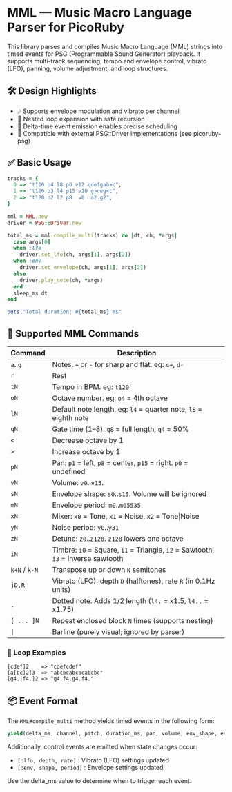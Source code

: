 # MML — Music Macro Language Parser for PicoRuby

This library parses and compiles Music Macro Language (MML) strings into timed events for PSG (Programmable Sound Generator) playback.
It supports multi-track sequencing, tempo and envelope control, vibrato (LFO), panning, volume adjustment, and loop structures.

## 🛠 Design Highlights

- 🎶 Supports envelope modulation and vibrato per channel
- 🔁 Nested loop expansion with safe recursion
- 📡 Delta-time event emission enables precise scheduling
- 🧩 Compatible with external PSG::Driver implementations (see picoruby-psg)

## ✅ Basic Usage

```ruby
tracks = {
  0 => "t120 o4 l8 p0 v12 cdefgab>c",
  1 => "t120 o3 l4 p15 v10 g>ceg<c",
  2 => "t120 o2 l2 p8  v8  a2.g2",
}

mml = MML.new
driver = PSG::Driver.new

total_ms = mml.compile_multi(tracks) do |dt, ch, *args|
  case args[0]
  when :lfo
    driver.set_lfo(ch, args[1], args[2])
  when :env
    driver.set_envelope(ch, args[1], args[2])
  else
    driver.play_note(ch, *args)
  end
  sleep_ms dt
end

puts "Total duration: #{total_ms} ms"
```

## 🎼 Supported MML Commands

| Command         | Description                                                     |
|-----------------|-----------------------------------------------------------------|
| `a`..`g`        | Notes. `+` or `-` for sharp and flat. eg: `c+`, `d-`            |
| `r`             | Rest                                                            |
| `tN`            | Tempo in BPM. eg: `t120`                                        |
| `oN`            | Octave number. eg: `o4` = 4th octave                            |
| `lN`            | Default note length. eg: `l4` = quarter note, `l8` = eighth note|
| `qN`            | Gate time (1–8). `q8` = full length, `q4` = 50%                 |
| `<`             | Decrease octave by 1                                            |
| `>`             | Increase octave by 1                                            |
| `pN`            | Pan: `p1` = left, `p8` = center, `p15` = right. `p0` = undefined|
| `vN`            | Volume: `v0`..`v15`.                                            |
| `sN`            | Envelope shape: `s0`..`s15`. Volume will be ignored             |
| `mN`            | Envelope period: `m0`..`m65535`                                 |
| `xN`            | Mixer: `x0` = Tone, `x1` = Noise, `x2` = Tone\|Noise            |
| `yN`            | Noise period: `y0`..`y31`                                       |
| `zN`            | Detune: `z0`..`z128`. `z128` lowers one octave                  |
| `iN`            | Timbre: `i0` = Square, `i1` = Triangle, `i2` = Sawtooth, `i3` = Inverse sawtooth |
| `k+N` / `k-N`   | Transpose up or down `N` semitones                              |
| `jD,R`          | Vibrato (LFO): depth `D` (halftones), rate `R` (in 0.1Hz units) |
| `.`             | Dotted note. Adds 1/2 length (`l4.` = x1.5, `l4..` = x1.75)     |
| `[ ... ]N`      | Repeat enclosed block `N` times (supports nesting)              |
| `\|`            | Barline (purely visual; ignored by parser)                      |


### 🔁 Loop Examples

```text
[cdef]2    => "cdefcdef"
[a[bc]2]3  => "abcbcabcbcabcbc"
[g4.|f4.]2 => "g4.f4.g4.f4."
```

## 📦 Event Format

The `MML#compile_multi` method yields timed events in the following form:

```ruby
yield(delta_ms, channel, pitch, duration_ms, pan, volume, env_shape, env_period, lfo_depth, lfo_rate)
```
Additionally, control events are emitted when state changes occur:

- `[:lfo, depth, rate]` : Vibrato (LFO) settings updated
- `[:env, shape, period]` : Envelope settings updated

Use the delta_ms value to determine when to trigger each event.

